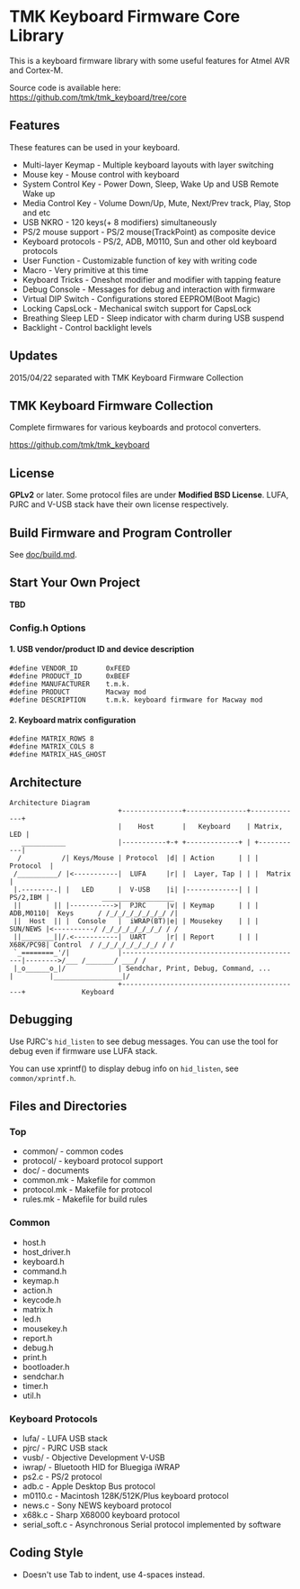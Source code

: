 TMK Keyboard Firmware Core Library
==================================
This is a keyboard firmware library with some useful features for Atmel AVR and Cortex-M.

Source code is available here: <https://github.com/tmk/tmk_keyboard/tree/core>


Features
--------
These features can be used in your keyboard.

* Multi-layer Keymap  - Multiple keyboard layouts with layer switching
* Mouse key           - Mouse control with keyboard
* System Control Key  - Power Down, Sleep, Wake Up and USB Remote Wake up
* Media Control Key   - Volume Down/Up, Mute, Next/Prev track, Play, Stop and etc
* USB NKRO            - 120 keys(+ 8 modifiers) simultaneously
* PS/2 mouse support  - PS/2 mouse(TrackPoint) as composite device
* Keyboard protocols  - PS/2, ADB, M0110, Sun and other old keyboard protocols
* User Function       - Customizable function of key with writing code
* Macro               - Very primitive at this time
* Keyboard Tricks     - Oneshot modifier and modifier with tapping feature
* Debug Console       - Messages for debug and interaction with firmware
* Virtual DIP Switch  - Configurations stored EEPROM(Boot Magic)
* Locking CapsLock    - Mechanical switch support for CapsLock
* Breathing Sleep LED - Sleep indicator with charm during USB suspend
* Backlight           - Control backlight levels



Updates
-------
2015/04/22  separated with TMK Keyboard Firmware Collection



TMK Keyboard Firmware Collection
--------------------------------
Complete firmwares for various keyboards and protocol converters.

<https://github.com/tmk/tmk_keyboard>



License
-------
**GPLv2** or later. Some protocol files are under **Modified BSD License**.
LUFA, PJRC and V-USB stack have their own license respectively.



Build Firmware and Program Controller
-------------------------------------
See [doc/build.md](doc/build.md).



Start Your Own Project
-----------------------
**TBD**
### Config.h Options
#### 1. USB vendor/product ID and device description
    #define VENDOR_ID       0xFEED
    #define PRODUCT_ID      0xBEEF
    #define MANUFACTURER    t.m.k.
    #define PRODUCT         Macway mod
    #define DESCRIPTION     t.m.k. keyboard firmware for Macway mod

#### 2. Keyboard matrix configuration
    #define MATRIX_ROWS 8
    #define MATRIX_COLS 8
    #define MATRIX_HAS_GHOST



Architecture
------------
    Architecture Diagram
                               +---------------+---------------+-------------+
                               |    Host       |   Keyboard    | Matrix, LED |
       ___________             |-----------+-+ +-------------+ | +-----------|
      /          /| Keys/Mouse | Protocol  |d| | Action      | | | Protocol  |
     /__________/ |<-----------|  LUFA     |r| |  Layer, Tap | | |  Matrix   |
     |.--------.| |   LED      |  V-USB    |i| |-------------| | |  PS/2,IBM |             __________________
     ||        || |----------->|  PJRC     |v| | Keymap      | | |  ADB,M0110|  Keys      / /_/_/_/_/_/_/_/ /|
     ||  Host  || |  Console   |  iWRAP(BT)|e| | Mousekey    | | |  SUN/NEWS |<----------/ /_/_/_/_/_/_/_/ / /
     ||________||/.<-----------|  UART     |r| | Report      | | |  X68K/PC98| Control  / /_/_/_/_/_/_/_/ / /
     `_========_'/|            |---------------------------------------------|-------->/___ /_______/ ___/ /
     |_o______o_|/             | Sendchar, Print, Debug, Command, ...        |         |_________________|/
                               +---------------------------------------------+              Keyboard



Debugging
--------
Use PJRC's `hid_listen` to see debug messages. You can use the tool for debug even if firmware use LUFA stack.

You can use xprintf() to display debug info on `hid_listen`, see `common/xprintf.h`.



Files and Directories
-------------------
### Top
* common/       - common codes
* protocol/     - keyboard protocol support
* doc/          - documents
* common.mk     - Makefile for common
* protocol.mk    - Makefile for protocol
* rules.mk      - Makefile for build rules

### Common
* host.h
* host_driver.h
* keyboard.h
* command.h
* keymap.h
* action.h
* keycode.h
* matrix.h
* led.h
* mousekey.h
* report.h
* debug.h
* print.h
* bootloader.h
* sendchar.h
* timer.h
* util.h

### Keyboard Protocols
* lufa/     - LUFA USB stack
* pjrc/     - PJRC USB stack
* vusb/     - Objective Development V-USB
* iwrap/    - Bluetooth HID for Bluegiga iWRAP
* ps2.c     - PS/2 protocol
* adb.c     - Apple Desktop Bus protocol
* m0110.c   - Macintosh 128K/512K/Plus keyboard protocol
* news.c    - Sony NEWS keyboard protocol
* x68k.c    - Sharp X68000 keyboard protocol
* serial_soft.c - Asynchronous Serial protocol implemented by software



Coding Style
-------------
- Doesn't use Tab to indent, use 4-spaces instead.
